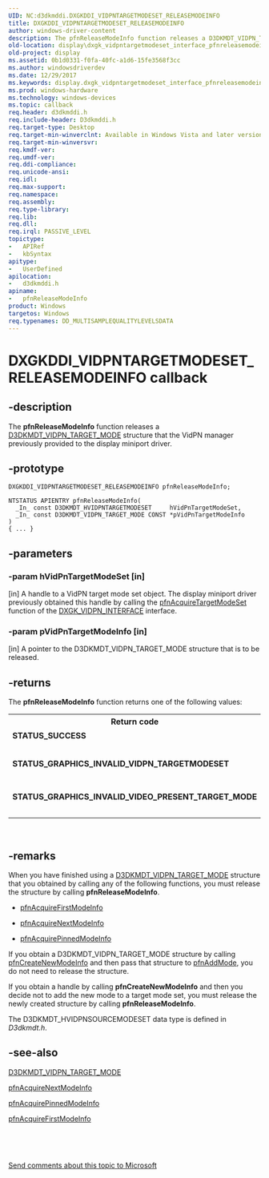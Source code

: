 ```yaml
---
UID: NC:d3dkmddi.DXGKDDI_VIDPNTARGETMODESET_RELEASEMODEINFO
title: DXGKDDI_VIDPNTARGETMODESET_RELEASEMODEINFO
author: windows-driver-content
description: The pfnReleaseModeInfo function releases a D3DKMDT_VIDPN_TARGET_MODE structure that the VidPN manager previously provided to the display miniport driver.
old-location: display\dxgk_vidpntargetmodeset_interface_pfnreleasemodeinfo.htm
old-project: display
ms.assetid: 0b1d0331-f0fa-40fc-a1d6-15fe3568f3cc
ms.author: windowsdriverdev
ms.date: 12/29/2017
ms.keywords: display.dxgk_vidpntargetmodeset_interface_pfnreleasemodeinfo, pfnReleaseModeInfo callback function [Display Devices], pfnReleaseModeInfo, DXGKDDI_VIDPNTARGETMODESET_RELEASEMODEINFO, DXGKDDI_VIDPNTARGETMODESET_RELEASEMODEINFO, d3dkmddi/pfnReleaseModeInfo, VidPnFunctions_faa4fee3-0bf7-43af-a000-e5b7e891c9e9.xml
ms.prod: windows-hardware
ms.technology: windows-devices
ms.topic: callback
req.header: d3dkmddi.h
req.include-header: D3dkmddi.h
req.target-type: Desktop
req.target-min-winverclnt: Available in Windows Vista and later versions of the Windows operating systems.
req.target-min-winversvr: 
req.kmdf-ver: 
req.umdf-ver: 
req.ddi-compliance: 
req.unicode-ansi: 
req.idl: 
req.max-support: 
req.namespace: 
req.assembly: 
req.type-library: 
req.lib: 
req.dll: 
req.irql: PASSIVE_LEVEL
topictype:
-	APIRef
-	kbSyntax
apitype:
-	UserDefined
apilocation:
-	d3dkmddi.h
apiname:
-	pfnReleaseModeInfo
product: Windows
targetos: Windows
req.typenames: DD_MULTISAMPLEQUALITYLEVELSDATA
---
```


# DXGKDDI_VIDPNTARGETMODESET_RELEASEMODEINFO callback


## -description


The <b>pfnReleaseModeInfo</b> function releases a <a href="..\d3dkmdt\ns-d3dkmdt-_d3dkmdt_vidpn_target_mode.md">D3DKMDT_VIDPN_TARGET_MODE</a> structure that the VidPN manager previously provided to the display miniport driver.


## -prototype


````
DXGKDDI_VIDPNTARGETMODESET_RELEASEMODEINFO pfnReleaseModeInfo;

NTSTATUS APIENTRY pfnReleaseModeInfo(
  _In_ const D3DKMDT_HVIDPNTARGETMODESET     hVidPnTargetModeSet,
  _In_ const D3DKMDT_VIDPN_TARGET_MODE CONST *pVidPnTargetModeInfo
)
{ ... }
````


## -parameters




### -param hVidPnTargetModeSet [in]

[in] A handle to a VidPN target mode set object. The display miniport driver previously obtained this handle by calling the <a href="..\d3dkmddi\nc-d3dkmddi-dxgkddi_vidpn_acquiretargetmodeset.md">pfnAcquireTargetModeSet</a> function of the <a href="..\d3dkmddi\ns-d3dkmddi-_dxgk_vidpn_interface.md">DXGK_VIDPN_INTERFACE</a> interface.


### -param pVidPnTargetModeInfo [in]

[in] A pointer to the D3DKMDT_VIDPN_TARGET_MODE structure that is to be released.


## -returns


The <b>pfnReleaseModeInfo</b> function returns one of the following values:
<table>
<tr>
<th>Return code</th>
<th>Description</th>
</tr>
<tr>
<td width="40%">
<dl>
<dt><b>STATUS_SUCCESS</b></dt>
</dl>
</td>
<td width="60%">
The function succeeded. 

</td>
</tr>
<tr>
<td width="40%">
<dl>
<dt><b>STATUS_GRAPHICS_INVALID_VIDPN_TARGETMODESET</b></dt>
</dl>
</td>
<td width="60%">
The handle supplied in <i>hVidPnTargetModeSet</i> was invalid.

</td>
</tr>
<tr>
<td width="40%">
<dl>
<dt><b>STATUS_GRAPHICS_INVALID_VIDEO_PRESENT_TARGET_MODE</b></dt>
</dl>
</td>
<td width="60%">
The pointer supplied in <i>pVidPnTargetModeInfo</i> was invalid.

</td>
</tr>
</table> 



## -remarks


When you have finished using a <a href="..\d3dkmdt\ns-d3dkmdt-_d3dkmdt_vidpn_target_mode.md">D3DKMDT_VIDPN_TARGET_MODE</a> structure that you obtained by calling any of the following functions, you must release the structure by calling <b>pfnReleaseModeInfo</b>.
<ul>
<li>

<a href="..\d3dkmddi\nc-d3dkmddi-dxgkddi_vidpntargetmodeset_acquirefirstmodeinfo.md">pfnAcquireFirstModeInfo</a>


</li>
<li>

<a href="..\d3dkmddi\nc-d3dkmddi-dxgkddi_vidpntargetmodeset_acquirenextmodeinfo.md">pfnAcquireNextModeInfo</a>


</li>
<li>

<a href="..\d3dkmddi\nc-d3dkmddi-dxgkddi_vidpntargetmodeset_acquirepinnedmodeinfo.md">pfnAcquirePinnedModeInfo</a>


</li>
</ul>If you obtain a D3DKMDT_VIDPN_TARGET_MODE structure by calling <a href="..\d3dkmddi\nc-d3dkmddi-dxgkddi_vidpntargetmodeset_createnewmodeinfo.md">pfnCreateNewModeInfo</a> and then pass that structure to <a href="..\d3dkmddi\nc-d3dkmddi-dxgkddi_vidpntargetmodeset_addmode.md">pfnAddMode</a>, you do not need to release the structure.

If you obtain a handle by calling <b>pfnCreateNewModeInfo</b> and then you decide not to add the new mode to a target mode set, you must release the newly created structure by calling <b>pfnReleaseModeInfo</b>.

The D3DKMDT_HVIDPNSOURCEMODESET data type is defined in <i>D3dkmdt.h</i>. 



## -see-also

<a href="..\d3dkmdt\ns-d3dkmdt-_d3dkmdt_vidpn_target_mode.md">D3DKMDT_VIDPN_TARGET_MODE</a>

<a href="..\d3dkmddi\nc-d3dkmddi-dxgkddi_vidpntargetmodeset_acquirenextmodeinfo.md">pfnAcquireNextModeInfo</a>

<a href="..\d3dkmddi\nc-d3dkmddi-dxgkddi_vidpntargetmodeset_acquirepinnedmodeinfo.md">pfnAcquirePinnedModeInfo</a>

<a href="..\d3dkmddi\nc-d3dkmddi-dxgkddi_vidpntargetmodeset_acquirefirstmodeinfo.md">pfnAcquireFirstModeInfo</a>

 

 

<a href="mailto:wsddocfb@microsoft.com?subject=Documentation%20feedback [display\display]:%20DXGKDDI_VIDPNTARGETMODESET_RELEASEMODEINFO callback function%20 RELEASE:%20(12/29/2017)&amp;body=%0A%0APRIVACY STATEMENT%0A%0AWe use your feedback to improve the documentation. We don't use your email address for any other purpose, and we'll remove your email address from our system after the issue that you're reporting is fixed. While we're working to fix this issue, we might send you an email message to ask for more info. Later, we might also send you an email message to let you know that we've addressed your feedback.%0A%0AFor more info about Microsoft's privacy policy, see http://privacy.microsoft.com/en-us/default.aspx." title="Send comments about this topic to Microsoft">Send comments about this topic to Microsoft</a>

